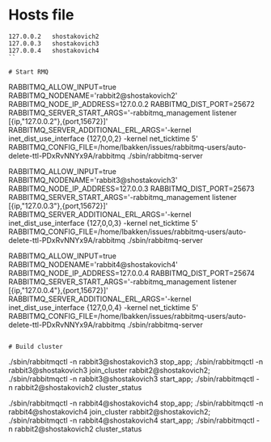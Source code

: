 # Hosts file

```
127.0.0.2	shostakovich2
127.0.0.3	shostakovich3
127.0.0.4	shostakovich4
``

# Start RMQ

```

RABBITMQ_ALLOW_INPUT=true RABBITMQ_NODENAME='rabbit2@shostakovich2' RABBITMQ_NODE_IP_ADDRESS=127.0.0.2 RABBITMQ_DIST_PORT=25672 RABBITMQ_SERVER_START_ARGS='-rabbitmq_management listener [{ip,"127.0.0.2"},{port,15672}]' RABBITMQ_SERVER_ADDITIONAL_ERL_ARGS='-kernel inet_dist_use_interface {127,0,0,2} -kernel net_ticktime 5' RABBITMQ_CONFIG_FILE=/home/lbakken/issues/rabbitmq-users/auto-delete-ttl-PDxRvNNYx9A/rabbitmq ./sbin/rabbitmq-server

RABBITMQ_ALLOW_INPUT=true RABBITMQ_NODENAME='rabbit3@shostakovich3' RABBITMQ_NODE_IP_ADDRESS=127.0.0.3 RABBITMQ_DIST_PORT=25673 RABBITMQ_SERVER_START_ARGS='-rabbitmq_management listener [{ip,"127.0.0.3"},{port,15672}]' RABBITMQ_SERVER_ADDITIONAL_ERL_ARGS='-kernel inet_dist_use_interface {127,0,0,3} -kernel net_ticktime 5' RABBITMQ_CONFIG_FILE=/home/lbakken/issues/rabbitmq-users/auto-delete-ttl-PDxRvNNYx9A/rabbitmq ./sbin/rabbitmq-server

RABBITMQ_ALLOW_INPUT=true RABBITMQ_NODENAME='rabbit4@shostakovich4' RABBITMQ_NODE_IP_ADDRESS=127.0.0.4 RABBITMQ_DIST_PORT=25674 RABBITMQ_SERVER_START_ARGS='-rabbitmq_management listener [{ip,"127.0.0.4"},{port,15672}]' RABBITMQ_SERVER_ADDITIONAL_ERL_ARGS='-kernel inet_dist_use_interface {127,0,0,4} -kernel net_ticktime 5' RABBITMQ_CONFIG_FILE=/home/lbakken/issues/rabbitmq-users/auto-delete-ttl-PDxRvNNYx9A/rabbitmq ./sbin/rabbitmq-server
```

# Build cluster

```
./sbin/rabbitmqctl -n rabbit3@shostakovich3 stop_app; ./sbin/rabbitmqctl -n rabbit3@shostakovich3 join_cluster rabbit2@shostakovich2; ./sbin/rabbitmqctl -n rabbit3@shostakovich3 start_app; ./sbin/rabbitmqctl -n rabbit2@shostakovich2 cluster_status

./sbin/rabbitmqctl -n rabbit4@shostakovich4 stop_app; ./sbin/rabbitmqctl -n rabbit4@shostakovich4 join_cluster rabbit2@shostakovich2; ./sbin/rabbitmqctl -n rabbit4@shostakovich4 start_app; ./sbin/rabbitmqctl -n rabbit2@shostakovich2 cluster_status
```
